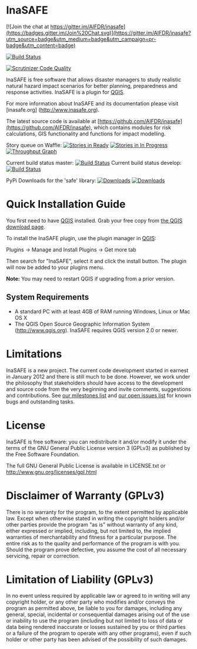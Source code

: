 InaSAFE
=======

[![Join the chat at https://gitter.im/AIFDR/inasafe](https://badges.gitter.im/Join%20Chat.svg)](https://gitter.im/AIFDR/inasafe?utm_source=badge&utm_medium=badge&utm_campaign=pr-badge&utm_content=badge)

[![Build Status](https://travis-ci.org/AIFDR/inasafe.svg?branch=develop)](https://travis-ci.org/AIFDR/inasafe)

[![Scrutinizer Code Quality](https://scrutinizer-ci.com/g/AIFDR/inasafe/badges/quality-score.png?b=develop)](https://scrutinizer-ci.com/g/AIFDR/inasafe/?branch=develop)

InaSAFE is free software that allows disaster managers to study realistic
natural hazard impact scenarios for better planning, preparedness and
response activities. InaSAFE is a plugin for [QGIS](http://qgis.org).

For more information about InaSAFE and its documentation please visit [inasafe.org] (http://www.inasafe.org).

The latest source code is available at
[https://github.com/AIFDR/inasafe](https://github.com/AIFDR/inasafe),
which contains modules for risk calculations, GIS functionality and
functions for impact modelling.


Story queue on Waffle:
[![Stories in Ready](https://badge.waffle.io/AIFDR/inasafe.svg?label=ready&title=Ready)](http://waffle.io/AIFDR/inasafe) 
[![Stories in In Progress](https://badge.waffle.io/AIFDR/inasafe.svg?label=in%20progress&title=In%20Progress)](http://waffle.io/AIFDR/inasafe)
[![Throughput Graph](https://graphs.waffle.io/aifdr/inasafe/throughput.svg)](https://waffle.io/aifdr/inasafe/metrics)

Current build status master: [![Build Status](https://travis-ci.org/AIFDR/inasafe.svg?branch=master)](https://travis-ci.org/AIFDR/inasafe)
Current build status develop: [![Build Status](https://travis-ci.org/AIFDR/inasafe.svg?branch=develop)](https://travis-ci.org/AIFDR/inasafe)


PyPi Downloads for the 'safe' library:
[![Downloads](https://pypip.in/d/python-safe/badge.png)](https://crate.io/packages/python-safe)
[![Downloads](https://pypip.in/v/python-safe/badge.png)](https://crate.io/packages/python-safe)



Quick Installation Guide
========================

You first need to have [QGIS](http://qgis.org/) installed. Grab your free
copy from [the QGIS download page](http://download/qgis.org).

To install the InaSAFE plugin, use the plugin manager in
[QGIS](http://qgis.org):

  Plugins → Manage and Install Plugins → Get more tab

Then search for "InaSAFE", select it and click the install button.
The plugin will now be added to your plugins menu.

**Note:** You may need to restart QGIS if upgrading from a prior version.


System Requirements
-------------------

 - A standard PC with at least 4GB of RAM running Windows, Linux or Mac OS X
 - The QGIS Open Source Geographic Information System (http://www.qgis.org).
   InaSAFE requires QGIS version 2.0 or newer.

Limitations
===========

InaSAFE is a new project. The current code development started in
earnest in January 2012 and there is still much to be done.  However,
we work under the philosophy that stakeholders should have access to the
development and source code from the very beginning and invite
comments, suggestions and contributions.  See
[our milestones list](https://github.com/AIFDR/inasafe/issues/milestones) and
[our open issues list](https://github.com/AIFDR/inasafe/issues?page=1&state=open)
for known bugs and outstanding tasks.


License
=======

InaSAFE is free software: you can redistribute it and/or modify it
under the terms of the GNU General Public License version 3 (GPLv3) as
published by the Free Software Foundation.

The full GNU General Public License is available in LICENSE.txt or
http://www.gnu.org/licenses/gpl.html


Disclaimer of Warranty (GPLv3)
==============================

There is no warranty for the program, to the extent permitted by
applicable law. Except when otherwise stated in writing the copyright
holders and/or other parties provide the program "as is" without warranty
of any kind, either expressed or implied, including, but not limited to,
the implied warranties of merchantability and fitness for a particular
purpose. The entire risk as to the quality and performance of the program
is with you. Should the program prove defective, you assume the cost of
all necessary servicing, repair or correction.


Limitation of Liability (GPLv3)
===============================

In no event unless required by applicable law or agreed to in writing
will any copyright holder, or any other party who modifies and/or conveys
the program as permitted above, be liable to you for damages, including any
general, special, incidental or consequential damages arising out of the
use or inability to use the program (including but not limited to loss of
data or data being rendered inaccurate or losses sustained by you or third
parties or a failure of the program to operate with any other programs),
even if such holder or other party has been advised of the possibility of
such damages.



